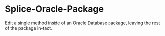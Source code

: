 # Splice-Oracle-Package
Edit a single method inside of an Oracle Database package, leaving the rest of the package in-tact.
